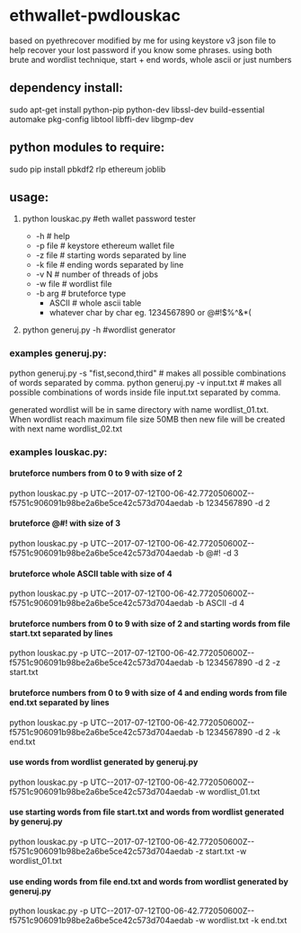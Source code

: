 # ethwallet-pwdlouskac
based on pyethrecover modified by me for using keystore v3 json file to help recover your lost password if you know some phrases.
using both brute and wordlist technique, start + end words, whole ascii or just numbers

## dependency install:
sudo apt-get install python-pip python-dev libssl-dev build-essential automake pkg-config libtool libffi-dev libgmp-dev

## python modules to require:
sudo pip install pbkdf2 rlp ethereum joblib

## usage:

1. python louskac.py  #eth wallet password tester
    - -h                # help
    - -p file           # keystore ethereum wallet file
    - -z file           # starting words separated by line
    - -k file           # ending words separated by line
    - -v N              # number of threads of jobs
    - -w file           # wordlist file
    - -b arg            # bruteforce type
        - ASCII         # whole ascii table
        - whatever char by char eg. 1234567890 or @#!$%^&*(

2. python generuj.py -h #wordlist generator

### examples generuj.py:
 
  python generuj.py -s "fist,second,third"      # makes all possible combinations of words separated by comma.
  python generuj.py -v input.txt                # makes all possible combinations of words inside file input.txt separated by comma.

  generated wordlist will be in same directory with name wordlist_01.txt. 
  When wordlist reach maximum file size 50MB then new file will be created with next name wordlist_02.txt

### examples louskac.py:
  #### bruteforce numbers from 0 to 9 with size of 2
  python louskac.py -p UTC--2017-07-12T00-06-42.772050600Z--f5751c906091b98be2a6be5ce42c573d704aedab -b 1234567890 -d 2
  
  #### bruteforce @#! with size of 3
  python louskac.py -p UTC--2017-07-12T00-06-42.772050600Z--f5751c906091b98be2a6be5ce42c573d704aedab -b @#! -d 3
  
  #### bruteforce whole ASCII table with size of 4 
  python louskac.py -p UTC--2017-07-12T00-06-42.772050600Z--f5751c906091b98be2a6be5ce42c573d704aedab -b ASCII -d 4
  
  #### bruteforce numbers from 0 to 9 with size of 2 and starting words from file start.txt separated by lines
  python louskac.py -p UTC--2017-07-12T00-06-42.772050600Z--f5751c906091b98be2a6be5ce42c573d704aedab -b 1234567890 -d 2 -z start.txt
  
  #### bruteforce numbers from 0 to 9 with size of 4 and ending words from file end.txt separated by lines
  python louskac.py -p UTC--2017-07-12T00-06-42.772050600Z--f5751c906091b98be2a6be5ce42c573d704aedab -b 1234567890 -d 2 -k end.txt
  
  #### use words from wordlist generated by generuj.py
  python louskac.py -p UTC--2017-07-12T00-06-42.772050600Z--f5751c906091b98be2a6be5ce42c573d704aedab -w wordlist_01.txt
  
  #### use starting words from file start.txt and words from wordlist generated by generuj.py
  python louskac.py -p UTC--2017-07-12T00-06-42.772050600Z--f5751c906091b98be2a6be5ce42c573d704aedab -z start.txt -w wordlist_01.txt
  
  
  #### use ending words from file end.txt and words from wordlist generated by generuj.py
  python louskac.py -p UTC--2017-07-12T00-06-42.772050600Z--f5751c906091b98be2a6be5ce42c573d704aedab -w wordlist.txt -k end.txt
  
  
